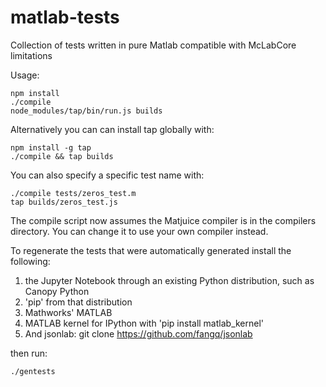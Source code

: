 # matlab-tests
Collection of tests written in pure Matlab compatible with McLabCore limitations

Usage:

    npm install
    ./compile
    node_modules/tap/bin/run.js builds

Alternatively you can can install tap globally with:
   
    npm install -g tap
    ./compile && tap builds

You can also specify a specific test name with:
    
    ./compile tests/zeros_test.m
    tap builds/zeros_test.js

The compile script now assumes the Matjuice compiler is in the compilers
directory. You can change it to use your own compiler instead.

To regenerate the tests that were automatically generated install the following:

1. the Jupyter Notebook through an existing Python distribution, such as Canopy Python
2. 'pip' from that distribution
3. Mathworks' MATLAB
4. MATLAB kernel for IPython with 'pip install matlab_kernel'
5. And jsonlab: git clone https://github.com/fangq/jsonlab

then run:
 
    ./gentests

